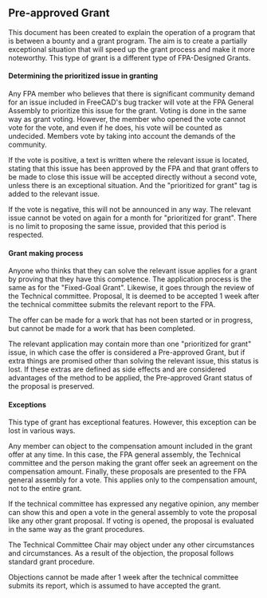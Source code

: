 ## Pre-approved Grant
This document has been created to explain the operation of a program that is between a bounty and a grant program. The aim is to create a partially exceptional situation that will speed up the grant process and make it more noteworthy. This type of grant is a different type of FPA-Designed Grants.

#### Determining the prioritized issue in granting

Any FPA member who believes that there is significant community demand for an issue included in FreeCAD's bug tracker will vote at the FPA General Assembly to prioritize this issue for the grant. Voting is done in the same way as grant voting. However, the member who opened the vote cannot vote for the vote, and even if he does, his vote will be counted as undecided. Members vote by taking into account the demands of the community.

If the vote is positive, a text is written where the relevant issue is located, stating that this issue has been approved by the FPA and that grant offers to be made to close this issue will be accepted directly without a second vote, unless there is an exceptional situation. And the "prioritized for grant" tag is added to the relevant issue.

If the vote is negative, this will not be announced in any way. The relevant issue cannot be voted on again for a month for "prioritized for grant". There is no limit to proposing the same issue, provided that this period is respected.

#### Grant making process
Anyone who thinks that they can solve the relevant issue applies for a grant by proving that they have this competence. The application process is the same as for the "Fixed-Goal Grant". Likewise, it goes through the review of the Technical committee. Proposal, It is deemed to be accepted 1 week after the technical committee submits the relevant report to the FPA.

The offer can be made for a work that has not been started or in progress, but cannot be made for a work that has been completed.

The relevant application may contain more than one "prioritized for grant" issue, in which case the offer is considered a Pre-approved Grant, but if extra things are promised other than solving the relevant issue, this status is lost. If these extras are defined as side effects and are considered advantages of the method to be applied, the Pre-approved Grant status of the proposal is preserved.

#### Exceptions
This type of grant has exceptional features. However, this exception can be lost in various ways.

Any member can object to the compensation amount included in the grant offer at any time. In this case, the FPA general assembly, the Technical committee and the person making the grant offer seek an agreement on the compensation amount. Finally, these proposals are presented to the FPA general assembly for a vote. This applies only to the compensation amount, not to the entire grant.

If the technical committee has expressed any negative opinion, any member can show this and open a vote in the general assembly to vote the proposal like any other grant proposal. If voting is opened, the proposal is evaluated in the same way as the grant procedures.

The Technical Committee Chair may object under any other circumstances and circumstances. As a result of the objection, the proposal follows standard grant procedure.

Objections cannot be made after 1 week after the technical committee submits its report, which is assumed to have accepted the grant.
